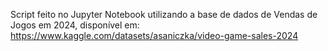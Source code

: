 Script feito no Jupyter Notebook utilizando a base de dados de Vendas de Jogos em 2024, disponível em: https://www.kaggle.com/datasets/asaniczka/video-game-sales-2024
